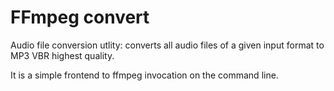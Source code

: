 # FFmpeg convert

Audio file conversion utlity: converts all audio files of a given input format to MP3 VBR highest quality.

It is a simple frontend to ffmpeg invocation on the command line.
